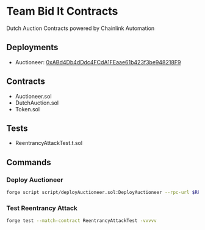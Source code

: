 # Team Bid It Contracts

Dutch Auction Contracts powered by Chainlink Automation

## Deployments

- Auctioneer: [0xABd4Db4dDdc4FCdA1FEaae61b423f3be948218F9](https://sepolia.basescan.org/address/0xABd4Db4dDdc4FCdA1FEaae61b423f3be948218F9)

## Contracts

- Auctioneer.sol
- DutchAuction.sol
- Token.sol

## Tests

- ReentrancyAttackTest.t.sol

## Commands

### Deploy Auctioneer

```bash
forge script script/deployAuctioneer.sol:DeployAuctioneer --rpc-url $RPC_URL --broadcast --verify --etherscan-api-key $ETHERSCAN_API_KEY
```

### Test Reentrancy Attack

```bash
forge test --match-contract ReentrancyAttackTest -vvvvv
```
